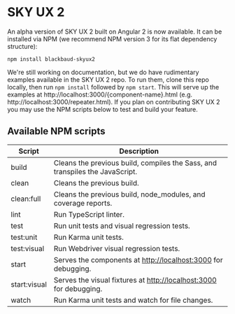 # SKY UX 2

An alpha version of SKY UX 2 built on Angular 2 is now available.  It can be installed via NPM (we recommend NPM version 3 for its flat dependency structure):

`npm install blackbaud-skyux2`

We're still working on documentation, but we do have rudimentary examples available in the SKY UX 2 repo.  To run them, clone this repo locally, then run `npm install` followed by `npm start`.  This will serve up the examples at http://localhost:3000/{component-name}.html (e.g. http://localhost:3000/repeater.html).  If you plan on contributing SKY UX 2 you may use the NPM scripts below to test and build your feature.

## Available NPM scripts

Script      | Description
----------- | -----------
build       | Cleans the previous build, compiles the Sass, and transpiles the JavaScript.
clean       | Cleans the previous build.
clean:full  | Cleans the previous build, node_modules, and coverage reports.
lint        | Run TypeScript linter.
test        | Run unit tests and visual regression tests.
test:unit   | Run Karma unit tests.
test:visual | Run Webdriver visual regression tests.
start       | Serves the components at [http://localhost:3000](http://localhost:3000) for debugging.
start:visual| Serves the visual fixtures at [http://localhost:3000](http://localhost:3000) for debugging.
watch       | Run Karma unit tests and watch for file changes.
